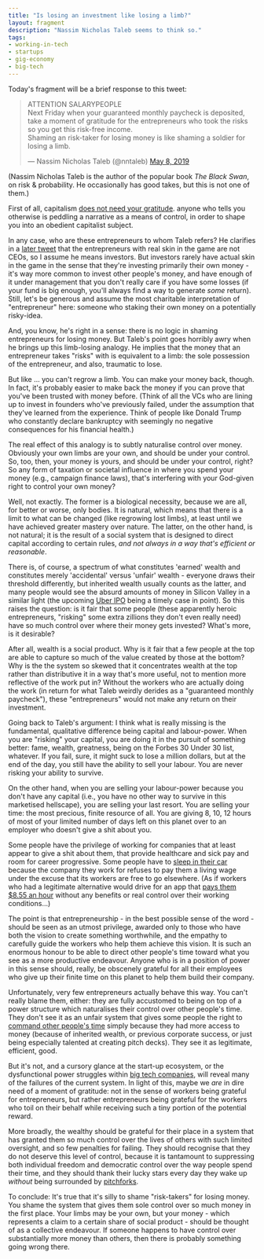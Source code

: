 ```yaml
---
title: "Is losing an investment like losing a limb?"
layout: fragment
description: "Nassim Nicholas Taleb seems to think so."
tags:
- working-in-tech
- startups
- gig-economy
- big-tech
---
```


Today's fragment will be a brief response to this tweet:

<blockquote class="twitter-tweet" data-lang="en"><p lang="en" dir="ltr">ATTENTION SALARYPEOPLE<br>Next Friday when your guaranteed monthly paycheck is deposited, take a moment of gratitude for the entrepreneurs who took the risks so you get this risk-free income.<br>Shaming an risk-taker for losing money is like shaming a soldier for losing a limb.</p>&mdash; Nassim Nicholas Taleb (@nntaleb) <a href="https://twitter.com/nntaleb/status/1126223145273311233?ref_src=twsrc%5Etfw">May 8, 2019</a></blockquote>
<script async src="https://platform.twitter.com/widgets.js" charset="utf-8"></script>

(Nassim Nicholas Taleb is the author of the popular book _The Black Swan_, on risk & probability. He occasionally has good takes, but this is not one of them.)

First of all, capitalism [does not need your gratitude](/posts/fragments-100). anyone who tells you otherwise is peddling a narrative as a means of control, in order to shape you into an obedient capitalist subject.

In any case, who are these entrepreneurs to whom Taleb refers? He clarifies in a [later tweet](https://twitter.com/nntaleb/status/1126261331957616641) that the entrepreneurs with real skin in the game are not CEOs, so I assume he means investors. But investors rarely have actual skin in the game in the sense that they're investing primarily their own money - it's way more common to invest other people's money, and have enough of it under management that you don't really care if you have some losses (if your fund is big enough, you'll always find a way to generate _some_ return). Still, let's be generous and assume the most charitable interpretation of "entrepreneur" here: someone who staking their own money on a potentially risky-idea.

And, you know, he's right in a sense: there is no logic in shaming entrepreneurs for losing money. But Taleb's point goes horribly awry when he brings up this limb-losing analogy. He implies that the money that an entrepreneur takes "risks" with is equivalent to a limb: the sole possession of the entrepreneur, and also, traumatic to lose.

But like ... you can't regrow a limb. You can make your money back, though. In fact, it's probably easier to make back the money if you can prove that you've been trusted with money before. (Think of all the VCs who are lining up to invest in founders who've previously failed, under the assumption that they've learned from the experience. Think of people like Donald Trump who constantly declare bankruptcy with seemingly no negative consequences for his financial health.)

The real effect of this analogy is to subtly naturalise control over money. Obviously your own limbs are your own, and should be under your control. So, too, then, your money is yours, and should be under your control, right? So any form of taxation or societal influence in where you spend your money (e.g., campaign finance laws), that's interfering with your God-given right to control your own money?

Well, not exactly. The former is a biological necessity, because we are all, for better or worse, only bodies. It is natural, which means that there is a limit to what can be changed (like regrowing lost limbs), at least until we have achieved greater mastery over nature. The latter, on the other hand, is not natural; it is the result of a social system that is designed to direct capital according to certain rules, _and not always in a way that's efficient or reasonable_.

There is, of course, a spectrum of what constitutes 'earned' wealth and constitutes merely 'accidental' versus 'unfair' wealth - everyone draws their threshold differently, but inherited wealth usually counts as the latter, and many people would see the absurd amounts of money in Silicon Valley in a similar light (the upcoming [Uber IPO](/posts/fragments-123) being a timely case in point). So this raises the question: is it fair that some people (these apparently heroic entrepreneurs, "risking" some extra zillions they don't even really need) have so much control over where their money gets invested? What's more, is it desirable?

After all, wealth is a social product. Why is it fair that a few people at the top are able to capture so much of the value created by those at the bottom? Why is the the system so skewed that it concentrates wealth at the top rather than distributive it in a way that's more useful, not to mention more reflective of the work put in? Without the workers who are actually doing the work (in return for what Taleb weirdly derides as a "guaranteed monthly paycheck"), these "entrepreneurs" would not make any return on their investment.

Going back to Taleb's argument: I think what is really missing is the fundamental, qualitative difference being capital and labour-power. When you are "risking" your capital, you are doing it in the pursuit of something better: fame, wealth, greatness, being on the Forbes 30 Under 30 list, whatever. If you fail, sure, it might suck to lose a million dollars, but at the end of the day, you still have the ability to sell your labour. You are never risking your ability to survive.

On the other hand, when you are selling your labour-power because you don't have any capital (i.e., you have no other way to survive in this marketised hellscape), you are selling your last resort. You are selling your time: the most precious, finite resource of all. You are giving 8, 10, 12 hours of most of your limited number of days left on this planet over to an employer who doesn't give a shit about you.

Some people have the privilege of working for companies that at least appear to give a shit about them, that provide healthcare and sick pay and room for career progressive. Some people have to [sleep in their car](https://www.theguardian.com/technology/2019/may/07/the-uber-drivers-forced-to-sleep-in-parking-lots-to-make-a-decent-living) because the company they work for refuses to pay them a living wage under the excuse that its workers are free to go elsewhere. (As if workers who had a legitimate alternative would drive for an app that [pays them $8.55 an hour](https://twitter.com/Ilhan/status/1126199750758490115) without any benefits or real control over their working conditions...)

The point is that entrepreneurship - in the best possible sense of the word - should be seen as an utmost privilege, awarded only to those who have both the vision to create something worthwhile, and the empathy to carefully guide the workers who help them achieve this vision. It is such an enormous honour to be able to direct other people's time toward what you see as a more productive endeavour. Anyone who is in a position of power in this sense should, really, be obscenely grateful for all their employees who give up their finite time on this planet to help them build their company.

Unfortunately, very few entrepreneurs actually behave this way. You can't really blame them, either: they are fully accustomed to being on top of a power structure which naturalises their control over other people's time. They don't see it as an unfair system that gives some people the right to [command other people's time](/posts/fragments-111) simply because they had more access to money (because of inherited wealth, or previous corporate success, or just being especially talented at creating pitch decks). They see it as legitimate, efficient, good.

But it's not, and a cursory glance at the start-up ecosystem, or the dysfunctional power struggles within [big tech companies](https://twitter.com/morganknutson/status/1049523067506966529), will reveal many of the failures of the current system. In light of this, maybe we _are_ in dire need of a moment of gratitude: not in the sense of workers being grateful for entrepreneurs, but rather entrepreneurs being grateful for the workers who toil on their behalf while receiving such a tiny portion of the potential reward.

More broadly, the wealthy should be grateful for their place in a system that has granted them so much control over the lives of others with such limited oversight, and so few penalties for failing. They should recognise that they do not deserve this level of control, because it is tantamount to suppressing both individual freedom and democratic control over the way people spend their time, and they should thank their lucky stars every day they wake up _without_ being surrounded by [pitchforks](https://www.politico.com/magazine/story/2014/06/the-pitchforks-are-coming-for-us-plutocrats-108014).

To conclude: It's true that it's silly to shame "risk-takers" for losing money. You shame the system that gives them sole control over so much money in the first place. Your limbs may be your own, but your money - which represents a claim to a certain share of social product - should be thought of as a collective endeavour. If someone happens to have control over substantially more money than others, then there is probably something going wrong there.
